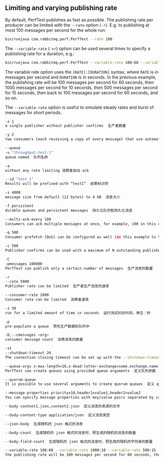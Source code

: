 ## Limiting and varying publishing rate

By default, PerfTest publishes as fast as possible. The publishing rate per producer can be limited with the `--rate` option (`-r`). E.g. to publishing at most 100 messages per second for the whole run:

```bash
bin/runjava com.rabbitmq.perf.PerfTest --rate 100
```

The `--variable-rate` (`-vr`) option can be used several times to specify a publishing rate for a duration, e.g.:

```bash
bin/runjava com.rabbitmq.perf.PerfTest --variable-rate 100:60 --variable-rate 1000:10 --variable-rate 500:15
```

The variable rate option uses the `[RATE]:[DURATION]` syntax, where `RATE` is in messages per second and `DURATION` is in seconds. In the previous example, the publishing rate will be 100 messages per second for 60 seconds, then 1000 messages per second for 10 seconds, then 500 messages per second for 15 seconds, then back to 100 messages per second for 60 seconds, and so on.

The `--variable-rate` option is useful to simulate steady rates and burst of messages for short periods.

```bash
-x 1
a single publisher without publisher confirms  生产者数量

-y 2
two consumers (each receiving a copy of every message) that use automatic acknowledgement mode  消费者数量

--queue
-u "throughput-test-1"
queue named  队列名称

-a
without any rate limiting 消费者自动 ack

--id "test 1"
Results will be prefixed with “test1”  结果标识符

-s 4000
message size from default (12 bytes) to 4 kB  消息大小

-f persistent
durable queues and persistent messages  持久化队列和持久化消息

--multi-ack-every 100
Consumers can ack multiple messages at once, for example, 100 in this configuration  消费者手动确认时，一次确认的消息数量

-q 500
Consumer prefetch (QoS) can be configured as well (in this example to 500)  Consumer prefetch 数量

-c 500
Publisher confirms can be used with a maximum of N outstanding publishes  发布者确认最多可用于 N 个未完成的发布

-C
-pmessages 100000
PerfTest can publish only a certain number of messages  生产消息的数量

-r
--rate 5000
Publisher rate can be limited  生产者生产消息的速率

--consumer-rate 2000
Consumer rate can be limited  消费者速率

-z 30
run for a limited amount of time in seconds  运行测试的总时间，单位：秒

-p
pre-populate a queue  预先生产数据到队列中

-D,--cmessages <arg>
consumer message count  消费消息的数量

-st
--shutdown-timeout 20
The connection closing timeout can be set up with the --shutdown-timeout argument (or -st)  连接关闭的超时时间 

--queue-args x-max-length=10,x-dead-letter-exchange=some.exchange.name
PerfTest can create queues using provided queue arguments  定义队列参数

--quorum-queue
It is possible to use several arguments to create quorum queues  定义 quorum 类型的队列

--message-properties priority=10,header1=value1,header2=value2
You can specify message properties with key/value pairs separated by commas  定义消息属性

--body content1.json,content2.json  定义消息的来源的文件

--body-content-type application/json  定义消息类型

--json-body  生成随机的 json 格式的消息

--body-count  生成随机的 json 格式的消息时，预生成的随机的消息的数量

--body-field-count  生成随机的 json 格式的消息时，预生成的随机的字符串的数量

--variable-rate 100:60 --variable-rate 1000:10 --variable-rate 500:15
the publishing rate will be 100 messages per second for 60 seconds, then 1000 messages per second for 10 seconds, then 500 messages per second for 15 seconds, then back to 100 messages per second for 60 seconds, and so on.

```
